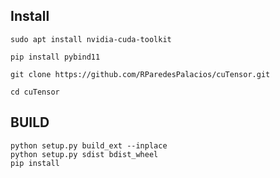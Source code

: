 
## Install

```console
sudo apt install nvidia-cuda-toolkit

pip install pybind11

git clone https://github.com/RParedesPalacios/cuTensor.git

cd cuTensor

```

## BUILD

```console
python setup.py build_ext --inplace 
python setup.py sdist bdist_wheel
pip install 
```
